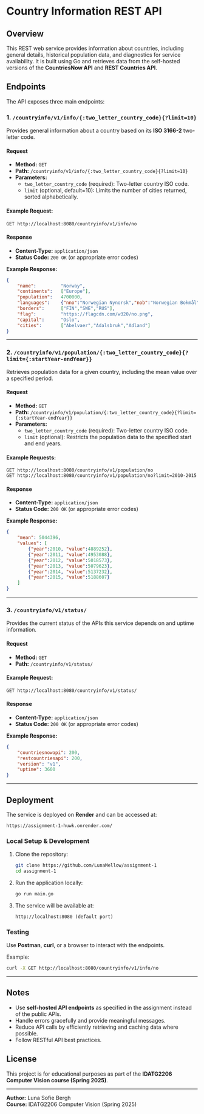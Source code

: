 # Country Information REST API

## Overview
This REST web service provides information about countries, including general details, historical population data, and diagnostics for service availability. It is built using Go and retrieves data from the self-hosted versions of the **CountriesNow API** and **REST Countries API**.

## Endpoints
The API exposes three main endpoints:

### 1. `/countryinfo/v1/info/{:two_letter_country_code}{?limit=10}`
Provides general information about a country based on its **ISO 3166-2** two-letter code.

#### **Request**
- **Method:** `GET`
- **Path:** `/countryinfo/v1/info/{:two_letter_country_code}{?limit=10}`
- **Parameters:**
    - `two_letter_country_code` (required): Two-letter country ISO code.
    - `limit` (optional, default=10): Limits the number of cities returned, sorted alphabetically.

#### **Example Request:**
```
GET http://localhost:8080/countryinfo/v1/info/no
```

#### **Response**
- **Content-Type:** `application/json`
- **Status Code:** `200 OK` (or appropriate error codes)

**Example Response:**
```json
{
    "name":         "Norway",
    "continents":   ["Europe"],
    "population":   4700000,
    "languages":    {"nno":"Norwegian Nynorsk","nob":"Norwegian Bokmål","smi":"Sami"},
    "borders":      ["FIN","SWE","RUS"],
    "flag":         "https://flagcdn.com/w320/no.png",
    "capital":      "Oslo",
    "cities":       ["Abelvaer","Adalsbruk","Adland"]
}
```

---

### 2. `/countryinfo/v1/population/{:two_letter_country_code}{?limit={:startYear-endYear}}`
Retrieves population data for a given country, including the mean value over a specified period.

#### **Request**
- **Method:** `GET`
- **Path:** `/countryinfo/v1/population/{:two_letter_country_code}{?limit={:startYear-endYear}}`
- **Parameters:**
    - `two_letter_country_code` (required): Two-letter country ISO code.
    - `limit` (optional): Restricts the population data to the specified start and end years.

#### **Example Requests:**
```
GET http://localhost:8080/countryinfo/v1/population/no
GET http://localhost:8080/countryinfo/v1/population/no?limit=2010-2015
```

#### **Response**
- **Content-Type:** `application/json`
- **Status Code:** `200 OK` (or appropriate error codes)

**Example Response:**
```json
{
    "mean": 5044396,
    "values": [
        {"year":2010, "value":4889252},
        {"year":2011, "value":4953088},
        {"year":2012, "value":5018573},
        {"year":2013, "value":5079623},
        {"year":2014, "value":5137232},
        {"year":2015, "value":5188607}
    ]
}
```

---

### 3. `/countryinfo/v1/status/`
Provides the current status of the APIs this service depends on and uptime information.

#### **Request**
- **Method:** `GET`
- **Path:** `/countryinfo/v1/status/`

#### **Example Request:**
```
GET http://localhost:8080/countryinfo/v1/status/
```

#### **Response**
- **Content-Type:** `application/json`
- **Status Code:** `200 OK` (or appropriate error codes)

**Example Response:**
```json
{
    "countriesnowapi": 200,
    "restcountriesapi": 200,
    "version": "v1",
    "uptime": 3600
}
```

---

## Deployment
The service is deployed on **Render** and can be accessed at:
```
https://assignment-1-huwk.onrender.com/
```

### Local Setup & Development
1. Clone the repository:
   ```sh
   git clone https://github.com/LunaMellow/assignment-1
   cd assignment-1
   ```

2. Run the application locally:
   ```sh
   go run main.go
   ```
3. The service will be available at:
   ```
   http://localhost:8080 (default port)
   ```

### Testing
Use **Postman**, **curl**, or a browser to interact with the endpoints.

Example:
```sh
curl -X GET http://localhost:8080/countryinfo/v1/info/no
```

---

## Notes
- Use **self-hosted API endpoints** as specified in the assignment instead of the public APIs.
- Handle errors gracefully and provide meaningful messages.
- Reduce API calls by efficiently retrieving and caching data where possible.
- Follow RESTful API best practices.

## License
This project is for educational purposes as part of the **IDATG2206 Computer Vision course (Spring 2025)**.

---

**Author:** Luna Sofie Bergh <br>
**Course:** IDATG2206 Computer Vision (Spring 2025)

